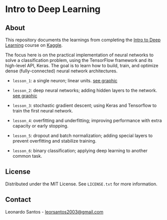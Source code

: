 # Intro to Deep Learning
  
## About

This repository documents the learnings from completing the [Intro to Deep Learning](https://www.kaggle.com/learn/intro-to-deep-learning) course on [Kaggle](https://www.kaggle.com/).

The focus here is on the practical implementation of neural networks to solve a classification problem, using the TensorFlow framework and its high-level API, Keras. The goal is to learn how to build, train, and optimize dense (fully-connected) neural network architectures.

* `lesson_1`: a single neuron; linear units. [see graphic](https://github.com/leosantos2003/Intro-to-Deep-Learning/tree/main/lesson_1)

* `lesson_2`: deep neural networks; adding hidden layers to the network. [see graphic](https://github.com/leosantos2003/Intro-to-Deep-Learning/tree/main/lesson_2)

* `lesson_3`: stochastic gradient descent; using Keras and Tensorflow to train the first neural network.
 
* `lesson_4`: overfitting and underfitting; improving performance with extra capacity or early stopping.
 
* `lesson_5`: dropout and batch normalization; adding special layers to prevent overfitting and stabilize training.
 
* `lesson_6`: binary classification; applying deep learning to another common task.

## License

Distributed under the MIT License. See `LICENSE.txt` for more information.

## Contact

Leonardo Santos - <leorsantos2003@gmail.com>
